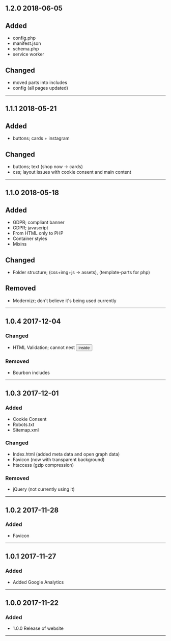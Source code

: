 ## 1.2.0 2018-06-05

## Added
- config.php
- manifest.json
- schema.php
- service worker

## Changed
- moved parts into includes
- config (all pages updated)

------------------------------------------------------------

## 1.1.1 2018-05-21

## Added
- buttons; cards + instagram

## Changed
- buttons; text (shop now -> cards)
- css; layout issues with cookie consent and main content

------------------------------------------------------------

## 1.1.0 2018-05-18

## Added
- GDPR; compliant banner
- GDPR; javascript
- From HTML only to PHP
- Container styles
- Mixins

## Changed
- Folder structure; (css+img+js -> assets), (template-parts for php)

## Removed
- Modernizr; don't believe it's being used currently

------------------------------------------------------------

## 1.0.4 2017-12-04

### Changed
- HTML Validation; cannot nest <button> inside <a>

### Removed
- Bourbon includes

------------------------------------------------------------

## 1.0.3 2017-12-01

### Added
- Cookie Consent
- Robots.txt
- Sitemap.xml

### Changed
- Index.html (added meta data and open graph data)
- Favicon (now with transparent background)
- htaccess (gzip compression)

### Removed
- jQuery (not currently using it)

------------------------------------------------------------

## 1.0.2 2017-11-28

### Added
- Favicon

------------------------------------------------------------

## 1.0.1 2017-11-27

### Added
- Added Google Analytics

------------------------------------------------------------

## 1.0.0 2017-11-22

### Added
- 1.0.0 Release of website

------------------------------------------------------------
